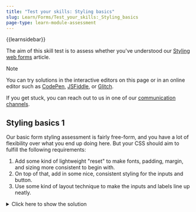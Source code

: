 ```yaml
---
title: "Test your skills: Styling basics"
slug: Learn/Forms/Test_your_skills:_Styling_basics
page-type: learn-module-assessment
---
```


{{learnsidebar}}

The aim of this skill test is to assess whether you've understood our [Styling web forms](/en-US/docs/Learn/Forms/Styling_web_forms) article.

> [!NOTE]
> You can try solutions in the interactive editors on this page or in an online editor such as [CodePen](https://codepen.io/), [JSFiddle](https://jsfiddle.net/), or [Glitch](https://glitch.com/).
>
> If you get stuck, you can reach out to us in one of our [communication channels](/en-US/docs/MDN/Community/Communication_channels).

## Styling basics 1

Our basic form styling assessment is fairly free-form, and you have a lot of flexibility over what you end up doing here. But your CSS should aim to fulfill the following requirements:

1. Add some kind of lightweight "reset" to make fonts, padding, margin, and sizing more consistent to begin with.
2. On top of that, add in some nice, consistent styling for the inputs and button.
3. Use some kind of layout technique to make the inputs and labels line up neatly.

<details>
<summary>Click here to show the solution</summary>

Our basic form styling assessment is fairly free-form, and you have a lot of flexibility over what you end up doing here. But your CSS should aim to fulfill the following requirements:

1. Add some kind of lightweight "reset" to make fonts, padding, margin, and sizing more consistent to begin with.
2. On top of that, add in some nice, consistent styling for the inputs and button.
3. Use some kind of layout technique to make the inputs and labels line up neatly. Flexbox or Grid would be ideal for this, or CSS tables if you prefer something a bit more compatible with old browsers.

The finished CSS could look something like this:

```css
* {
  box-sizing: border-box;
}

body {
  background-color: #fff;
  color: #333;
  font:
    1em / 1.4 Helvetica Neue,
    Helvetica,
    Arial,
    sans-serif;
  padding: 1em;
  margin: 0;
  width: 400px;
}

button,
input,
select {
  font-family: inherit;
  font-size: 100%;
  padding: 0;
  margin: 0;
}

li {
  display: flex;
  align-items: center;
  margin-bottom: 10px;
}

li:last-of-type {
  margin-top: 30px;
}

label {
  flex: 0 40%;
  text-align: right;
  padding-right: 10px;
}

input,
select {
  flex: auto;
  height: 2em;
}

input,
select,
button {
  display: block;
  padding: 5px 10px;
  border: 1px solid #ccc;
  border-radius: 3px;
}

select {
  padding: 5px;
}

button {
  margin: 0 auto;
  padding: 5px 20px;
  line-height: 1.5;
  background: #eee;
}

button:hover,
button:focus {
  background: #ddd;
}
```

</details>
